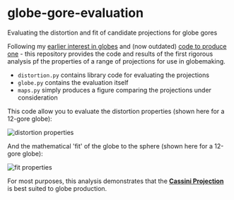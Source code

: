 # globe-gore-evaluation

Evaluating the distortion and fit of candidate projections for globe gores

Following my [earlier interest in globes](https://jonnyhuckblog.wordpress.com/2016/06/29/globemaking-for-beginners/) and (now outdated) [code to produce one](https://github.com/jonnyhuck/GlobeMaker) - this repository provides the code and results of the first rigorous analysis pf the properties of a range of projections for use in globemaking.

* `distortion.py` contains library code for evaluating the projections
* `globe.py` contains the evaluation itself
* `maps.py` simply produces a figure comparing the projections under consideration

This code allow you to evaluate the distortion properties (shown here for a 12-gore globe):

![distortion properties](out/12-Gores.png)

And the mathematical 'fit' of the globe to the sphere (shown here for a 12-gore globe):

![fit properties](out/12-gore-width.png)

For most purposes, this analysis demonstrates that the [**Cassini Projection**](https://en.wikipedia.org/wiki/Cassini_projection) is best suited to globe production. 